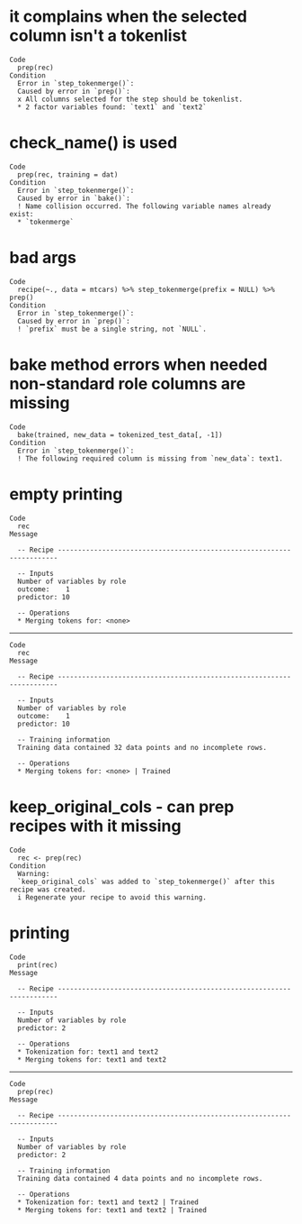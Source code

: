 # it complains when the selected column isn't a tokenlist

    Code
      prep(rec)
    Condition
      Error in `step_tokenmerge()`:
      Caused by error in `prep()`:
      x All columns selected for the step should be tokenlist.
      * 2 factor variables found: `text1` and `text2`

# check_name() is used

    Code
      prep(rec, training = dat)
    Condition
      Error in `step_tokenmerge()`:
      Caused by error in `bake()`:
      ! Name collision occurred. The following variable names already exist:
      * `tokenmerge`

# bad args

    Code
      recipe(~., data = mtcars) %>% step_tokenmerge(prefix = NULL) %>% prep()
    Condition
      Error in `step_tokenmerge()`:
      Caused by error in `prep()`:
      ! `prefix` must be a single string, not `NULL`.

# bake method errors when needed non-standard role columns are missing

    Code
      bake(trained, new_data = tokenized_test_data[, -1])
    Condition
      Error in `step_tokenmerge()`:
      ! The following required column is missing from `new_data`: text1.

# empty printing

    Code
      rec
    Message
      
      -- Recipe ----------------------------------------------------------------------
      
      -- Inputs 
      Number of variables by role
      outcome:    1
      predictor: 10
      
      -- Operations 
      * Merging tokens for: <none>

---

    Code
      rec
    Message
      
      -- Recipe ----------------------------------------------------------------------
      
      -- Inputs 
      Number of variables by role
      outcome:    1
      predictor: 10
      
      -- Training information 
      Training data contained 32 data points and no incomplete rows.
      
      -- Operations 
      * Merging tokens for: <none> | Trained

# keep_original_cols - can prep recipes with it missing

    Code
      rec <- prep(rec)
    Condition
      Warning:
      `keep_original_cols` was added to `step_tokenmerge()` after this recipe was created.
      i Regenerate your recipe to avoid this warning.

# printing

    Code
      print(rec)
    Message
      
      -- Recipe ----------------------------------------------------------------------
      
      -- Inputs 
      Number of variables by role
      predictor: 2
      
      -- Operations 
      * Tokenization for: text1 and text2
      * Merging tokens for: text1 and text2

---

    Code
      prep(rec)
    Message
      
      -- Recipe ----------------------------------------------------------------------
      
      -- Inputs 
      Number of variables by role
      predictor: 2
      
      -- Training information 
      Training data contained 4 data points and no incomplete rows.
      
      -- Operations 
      * Tokenization for: text1 and text2 | Trained
      * Merging tokens for: text1 and text2 | Trained

